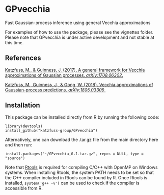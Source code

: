 # GPvecchia
Fast Gaussian-process inference using general Vecchia approximations

For examples of how to use the package, please see the vignettes folder. Please note that GPvecchia is under active development and not stable at this time.

## References
[Katzfuss, M., & Guinness, J. (2017). A general framework for Vecchia approximations of Gaussian processes. *arXiv:1708.06302*.](https://arxiv.org/abs/1708.06302)

[Katzfuss, M., Guinness, J., & Gong, W. (2018). Vecchia approximations of Gaussian-process predictions. *arXiv:1805.03309*.](https://arxiv.org/abs/1805.03309)

## Installation
This package can be installed directly from R by running the following code:
```{r}
library(devtools)
install_github("katzfuss-group/GPvecchia")
```
Alternatively, one can download the .tar.gz file from the main directory here and then run:
```{r}
install.packages("~/GPvecchia_0.1.tar.gz", repos = NULL, type = "source")
```

Note that [Rtools](https://cran.r-project.org/bin/windows/Rtools/) is required for compiling C/C++ with OpenMP on Windows systems. When installing Rtools, the system PATH needs to be set so that the C++ compiler included in Rtools can be found by R. Once Rtools is installed, `system('g++ -v')` can be used to check if the compiler is accessible from R.

